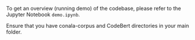 To get an overview (running demo) of the codebase, please refer to the Jupyter Notebook  `demo.ipynb`.

Ensure that you have conala-corpus and CodeBert directories in your main folder.